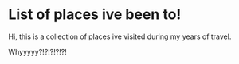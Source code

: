 # List of places ive been to!

Hi, this is a collection of places ive visited during my years of travel.

Whyyyyy?!?!?!?!?!